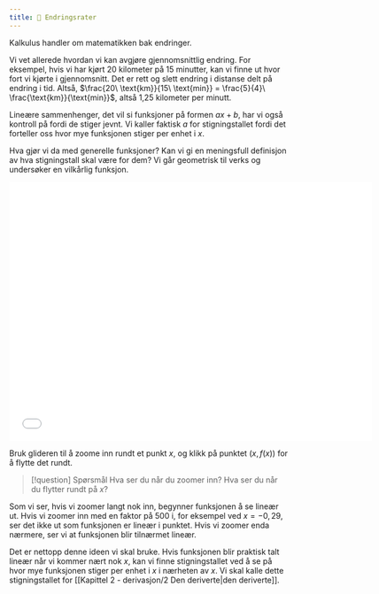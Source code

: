 ```yaml
---
title: 📄 Endringsrater
---
```

Kalkulus handler om matematikken bak endringer.

Vi vet allerede hvordan vi kan avgjøre gjennomsnittlig endring. For eksempel, hvis vi har kjørt 20 kilometer på 15 minutter, kan vi finne ut hvor fort vi kjørte i gjennomsnitt. Det er rett og slett endring i distanse delt på endring i tid. Altså, $\frac{20\ \text{km}}{15\ \text{min}} = \frac{5}{4}\ \frac{\text{km}}{\text{min}}$, altså 1,25 kilometer per minutt.

Lineære sammenhenger, det vil si funksjoner på formen $ax + b$, har vi også kontroll på fordi de stiger jevnt. Vi kaller faktisk $a$ for stigningstallet fordi det forteller oss hvor mye funksjonen stiger per enhet i $x$.

Hva gjør vi da med generelle funksjoner? Kan vi gi en meningsfull definisjon av hva stigningstall skal være for dem? Vi går geometrisk til verks og undersøker en vilkårlig funksjon.

<iframe src="Files\funksjonererlineærlokale.html" frameborder="0" scrolling="no" style="aspect-ratio: 700/500; width: 130%"></iframe>

Bruk glideren til å zoome inn rundt et punkt $x$, og klikk på punktet $(x, f(x))$ for å flytte det rundt.

> [!question] Spørsmål 
> Hva ser du når du zoomer inn? Hva ser du når du flytter rundt på $x$?

Som vi ser, hvis vi zoomer langt nok inn, begynner funksjonen å se lineær ut. Hvis vi zoomer inn med en faktor på 500 i, for eksempel ved $x = -0,29$, ser det ikke ut som funksjonen er lineær i punktet. Hvis vi zoomer enda nærmere, ser vi at funksjonen blir tilnærmet lineær.

Det er nettopp denne ideen vi skal bruke. Hvis funksjonen blir praktisk talt lineær når vi kommer nært nok $x$, kan vi finne stigningstallet ved å se på hvor mye funksjonen stiger per enhet i $x$ i nærheten av $x$. Vi skal kalle dette stigningstallet for [[Kapittel 2 - derivasjon/2 Den deriverte|den deriverte]].